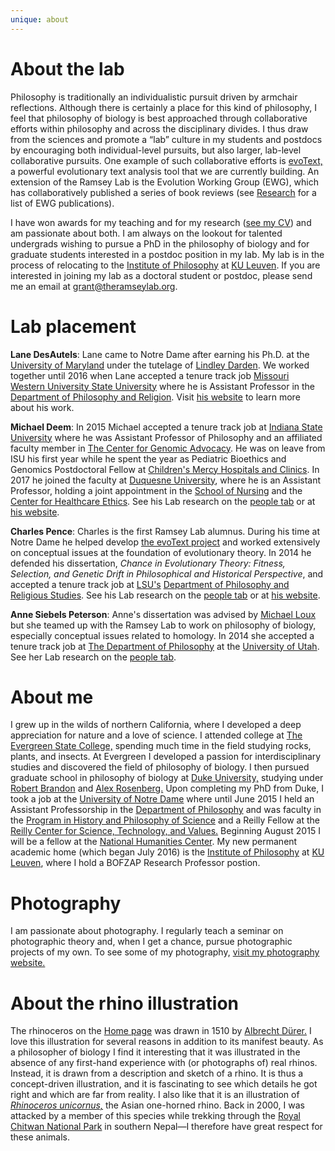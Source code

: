 ```yaml
---
unique: about
---
```


# About the lab

Philosophy is traditionally an individualistic pursuit driven by armchair reflections. Although there is certainly a place for this kind of philosophy, I feel that philosophy of biology is best approached through collaborative efforts within philosophy and across the disciplinary divides. I thus draw from the sciences and promote a “lab” culture in my students and postdocs by encouraging both individual-level pursuits, but also larger, lab-level collaborative pursuits. One example of such collaborative efforts is [evoText,](http://www.evotext.org/) a powerful evolutionary text analysis tool that we are currently building. An extension of the Ramsey Lab is the Evolution Working Group (EWG), which has collaboratively published a series of book reviews (see [Research](/research.html) for a list of EWG publications).

I have won awards for my teaching and for my research ([see my CV](/ramsey-cv.pdf)) and am passionate about both. I am always on the lookout for talented undergrads wishing to pursue a PhD in the philosophy of biology and for graduate students interested in a postdoc position in my lab. My lab is in the process of relocating to the [Institute of Philosophy](http://hiw.kuleuven.be/eng) at [KU Leuven](http://www.kuleuven.be/english). If you are interested in joining my lab as a doctoral student or postdoc, please send me an email at <grant@theramseylab.org>. 


# Lab placement

**Lane DesAutels**: Lane came to Notre Dame after earning his Ph.D. at the [University of Maryland](http://www.umd.edu) under the tutelage of [Lindley Darden](http://faculty.philosophy.umd.edu/LDarden/). We worked together until 2016 when Lane accepted a tenure track job [Missouri Western University State University](https://www.missouriwestern.edu) where he is Assistant Professor in the [Department of Philosophy and Religion](https://www.missouriwestern.edu/pr/facultystaff-directory/). Visit [his website](https://lanedesautels.com) to learn more about his work.

**Michael Deem**: In 2015 Michael accepted a tenure track job at [Indiana State University](http://cms.indstate.edu) where he was Assistant Professor of Philosophy and an affiliated faculty member in [The Center for Genomic Advocacy](http://www.unboundedpossibilities.com/the-center-for-genomic-advocacy.aspx). He was on leave from ISU his first year while he spent the year as Pediatric Bioethics and Genomics Postdoctoral Fellow at [Children's Mercy Hospitals and Clinics](http://www.childrensmercy.org). In 2017 he joined the faculty at [Duquesne University](http://www.duq.edu), where he is an Assistant Professor, holding a joint appointment in the [School of Nursing](http://www.duq.edu/academics/schools/nursing) and the [Center for Healthcare Ethics](http://www.duq.edu/academics/schools/liberal-arts/centers/center-for-healthcare-ethics). See his Lab research on the [people tab](http://www.theramseylab.org/people) or at [his website](http://mjdeem.weebly.com).

**Charles Pence**: Charles is the first Ramsey Lab alumnus. During his time at Notre Dame he helped develop [the evoText project](http://www.evotext.org) and worked extensively on conceptual issues at the foundation of evolutionary theory. In 2014 he defended his dissertation, _Chance in Evolutionary Theory: Fitness, Selection, and Genetic Drift in Philosophical and Historical Perspective_, and accepted a tenure track job at [LSU's](http://www.lsu.edu) [Department of Philosophy and Religious Studies](http://uiswcmsweb.prod.lsu.edu/hss/prs/). See his Lab research on the [people tab](http://www.theramseylab.org/people) or at [his website](http://www.charlespence.net).

**Anne Siebels Peterson**: Anne's dissertation was advised by [Michael Loux](http://philosophy.nd.edu/people/michael-loux/) but she teamed up with the  Ramsey Lab to work on philosophy of biology, especially conceptual issues related to homology. In 2014 she accepted a tenure track job at [The Department of Philosophy](http://philosophy.utah.edu) at the [University of Utah](http://www.utah.edu). See her Lab research on the [people tab](http://www.theramseylab.org/people).

# About me

I grew up in the wilds of northern California, where I developed a deep appreciation for nature and a love of science. I attended college at [The Evergreen State College,](http://www.evergreen.edu/) spending much time in the field studying rocks, plants, and insects. At Evergreen I developed a passion for interdisciplinary studies and discovered the field of philosophy of biology. I then pursued graduate school in philosophy of biology at [Duke University,](http://www.duke.edu) studying under [Robert Brandon](https://fds.duke.edu/db/aas/Philosophy/rbrandon) and [Alex Rosenberg.](http://people.duke.edu/~alexrose/) Upon completing my PhD from Duke, I took a job at the [University of Notre Dame](http://www.nd.edu/) where until June 2015 I held an Assistant Professorship in the [Department of Philosophy](http://philosophy.nd.edu/) and was faculty in the [Program in History and Philosophy of Science](http://reilly.nd.edu/history-and-philosophy-of-science/) and a Reilly Fellow at the [Reilly Center for Science, Technology, and Values.](http://reilly.nd.edu) Beginning August 2015 I will be a fellow at the [National Humanities Center](http://nationalhumanitiescenter.org). My new permanent academic home (which began July 2016) is the [Institute of Philosophy](http://hiw.kuleuven.be/eng) at [KU Leuven](http://www.kuleuven.be/english), where I hold a BOFZAP Research Professor postion. 


# Photography

I am passionate about photography. I regularly teach a seminar on photographic theory and, when I get a chance, pursue photographic projects of my own. To see some of my photography, [visit my photography website.](http://www.grantramsey.com/)


# About the rhino illustration

The rhinoceros on the [Home page](/) was drawn in 1510 by [Albrecht Dürer.](https://en.wikipedia.org/wiki/Albrecht_D%C3%BCrer) I love this illustration for several reasons in addition to its manifest beauty. As a philosopher of biology I find it interesting that it was illustrated in the absence of any first-hand experience with (or photographs of) real rhinos. Instead, it is drawn from a description and sketch of a rhino. It is thus a concept-driven illustration, and it is fascinating to see which details  he got right and which are far from reality. I also like that it is an illustration of [_Rhinoceros unicornus,_](https://en.wikipedia.org/wiki/Indian_Rhinoceros) the Asian one-horned rhino. Back in 2000, I was attacked by a member of this species while trekking through the [Royal Chitwan National Park](https://en.wikipedia.org/wiki/Chitwan_National_Park) in southern Nepal—I therefore have great respect for these animals.

